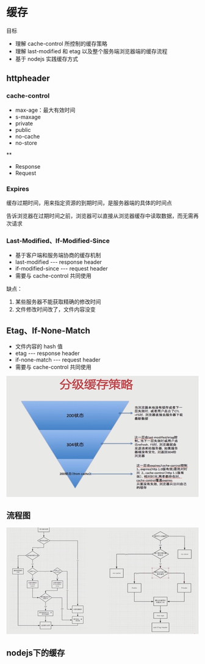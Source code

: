 # 缓存

目标
- 理解 cache-control 所控制的缓存策略
- 理解 last-modified 和 etag 以及整个服务端浏览器端的缓存流程
- 基于 nodejs 实践缓存方式

## httpheader

### cache-control

- max-age：最大有效时间
- s-maxage
- private
- public
- no-cache
- no-store

**
- Response
- Request

### Expires

缓存过期时间，用来指定资源的到期时间，是服务器端的具体的时间点

告诉浏览器在过期时间之前，浏览器可以直接从浏览器缓存中读取数据，而无需再次请求

### Last-Modified、If-Modified-Since

- 基于客户端和服务端协商的缓存机制
- last-modified --- response header
- if-modified-since --- request header
- 需要与 cache-control 共同使用

缺点：
1. 某些服务器不能获取精确的修改时间
2. 文件修改时间改了，文件内容没变

## Etag、If-None-Match

- 文件内容的 hash 值
- etag --- response header
- if-none-match --- request header
- 需要与 cache-control 共同使用

![06.png](./img/06.png)

## 流程图

![07.png](./img/07.png)

## nodejs下的缓存
